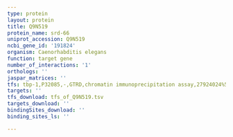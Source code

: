```yaml
---
type: protein
layout: protein
title: Q9N519
protein_name: srd-66
uniprot_accession: Q9N519
ncbi_gene_id: '191824'
organism: Caenorhabditis elegans
function: target gene
number_of_interactions: '1'
orthologs: ''
jaspar_matrices: ''
tfs: tbp-1,P32085,-,GTRD,chromatin immunoprecipitation assay,27924024%5Buid%5D,No
targets: ''
tfs_download: tfs_of_Q9N519.tsv
targets_download: ''
bindingSites_download: ''
binding_sites_ls: ''

---
```

